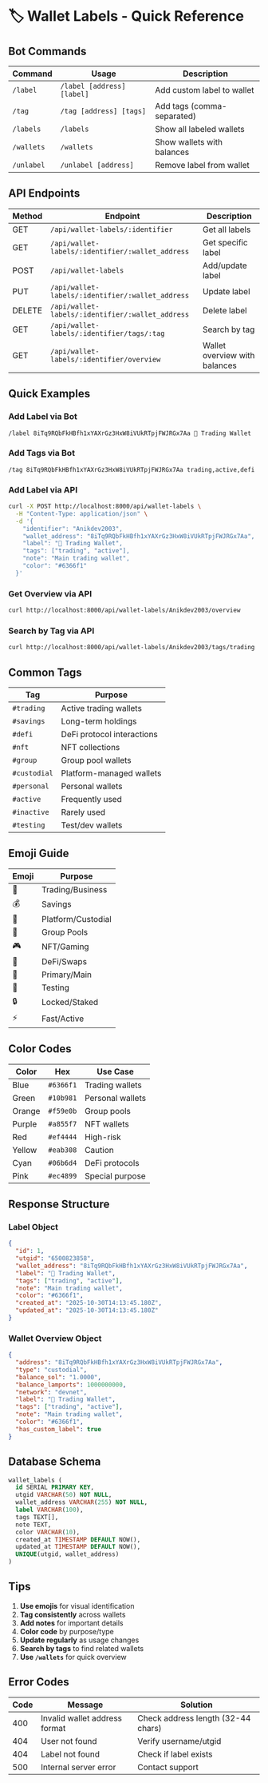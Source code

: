 # 🏷️ Wallet Labels - Quick Reference

## Bot Commands

| Command | Usage | Description |
|---------|-------|-------------|
| `/label` | `/label [address] [label]` | Add custom label to wallet |
| `/tag` | `/tag [address] [tags]` | Add tags (comma-separated) |
| `/labels` | `/labels` | Show all labeled wallets |
| `/wallets` | `/wallets` | Show wallets with balances |
| `/unlabel` | `/unlabel [address]` | Remove label from wallet |

## API Endpoints

| Method | Endpoint | Description |
|--------|----------|-------------|
| GET | `/api/wallet-labels/:identifier` | Get all labels |
| GET | `/api/wallet-labels/:identifier/:wallet_address` | Get specific label |
| POST | `/api/wallet-labels` | Add/update label |
| PUT | `/api/wallet-labels/:identifier/:wallet_address` | Update label |
| DELETE | `/api/wallet-labels/:identifier/:wallet_address` | Delete label |
| GET | `/api/wallet-labels/:identifier/tags/:tag` | Search by tag |
| GET | `/api/wallet-labels/:identifier/overview` | Wallet overview with balances |

## Quick Examples

### Add Label via Bot
```
/label 8iTq9RQbFkHBfh1xYAXrGz3HxW8iVUkRTpjFWJRGx7Aa 💼 Trading Wallet
```

### Add Tags via Bot
```
/tag 8iTq9RQbFkHBfh1xYAXrGz3HxW8iVUkRTpjFWJRGx7Aa trading,active,defi
```

### Add Label via API
```bash
curl -X POST http://localhost:8000/api/wallet-labels \
  -H "Content-Type: application/json" \
  -d '{
    "identifier": "Anikdev2003",
    "wallet_address": "8iTq9RQbFkHBfh1xYAXrGz3HxW8iVUkRTpjFWJRGx7Aa",
    "label": "💼 Trading Wallet",
    "tags": ["trading", "active"],
    "note": "Main trading wallet",
    "color": "#6366f1"
  }'
```

### Get Overview via API
```bash
curl http://localhost:8000/api/wallet-labels/Anikdev2003/overview
```

### Search by Tag via API
```bash
curl http://localhost:8000/api/wallet-labels/Anikdev2003/tags/trading
```

## Common Tags

| Tag | Purpose |
|-----|---------|
| `#trading` | Active trading wallets |
| `#savings` | Long-term holdings |
| `#defi` | DeFi protocol interactions |
| `#nft` | NFT collections |
| `#group` | Group pool wallets |
| `#custodial` | Platform-managed wallets |
| `#personal` | Personal wallets |
| `#active` | Frequently used |
| `#inactive` | Rarely used |
| `#testing` | Test/dev wallets |

## Emoji Guide

| Emoji | Purpose |
|-------|---------|
| 💼 | Trading/Business |
| 💰 | Savings |
| 🤖 | Platform/Custodial |
| 👥 | Group Pools |
| 🎮 | NFT/Gaming |
| 🔄 | DeFi/Swaps |
| 🎯 | Primary/Main |
| 🧪 | Testing |
| 🔒 | Locked/Staked |
| ⚡ | Fast/Active |

## Color Codes

| Color | Hex | Use Case |
|-------|-----|----------|
| Blue | `#6366f1` | Trading wallets |
| Green | `#10b981` | Personal wallets |
| Orange | `#f59e0b` | Group pools |
| Purple | `#a855f7` | NFT wallets |
| Red | `#ef4444` | High-risk |
| Yellow | `#eab308` | Caution |
| Cyan | `#06b6d4` | DeFi protocols |
| Pink | `#ec4899` | Special purpose |

## Response Structure

### Label Object
```json
{
  "id": 1,
  "utgid": "6500823858",
  "wallet_address": "8iTq9RQbFkHBfh1xYAXrGz3HxW8iVUkRTpjFWJRGx7Aa",
  "label": "💼 Trading Wallet",
  "tags": ["trading", "active"],
  "note": "Main trading wallet",
  "color": "#6366f1",
  "created_at": "2025-10-30T14:13:45.180Z",
  "updated_at": "2025-10-30T14:13:45.180Z"
}
```

### Wallet Overview Object
```json
{
  "address": "8iTq9RQbFkHBfh1xYAXrGz3HxW8iVUkRTpjFWJRGx7Aa",
  "type": "custodial",
  "balance_sol": "1.0000",
  "balance_lamports": 1000000000,
  "network": "devnet",
  "label": "💼 Trading Wallet",
  "tags": ["trading", "active"],
  "note": "Main trading wallet",
  "color": "#6366f1",
  "has_custom_label": true
}
```

## Database Schema

```sql
wallet_labels (
  id SERIAL PRIMARY KEY,
  utgid VARCHAR(50) NOT NULL,
  wallet_address VARCHAR(255) NOT NULL,
  label VARCHAR(100),
  tags TEXT[],
  note TEXT,
  color VARCHAR(10),
  created_at TIMESTAMP DEFAULT NOW(),
  updated_at TIMESTAMP DEFAULT NOW(),
  UNIQUE(utgid, wallet_address)
)
```

## Tips

1. **Use emojis** for visual identification
2. **Tag consistently** across wallets
3. **Add notes** for important details
4. **Color code** by purpose/type
5. **Update regularly** as usage changes
6. **Search by tags** to find related wallets
7. **Use `/wallets`** for quick overview

## Error Codes

| Code | Message | Solution |
|------|---------|----------|
| 400 | Invalid wallet address format | Check address length (32-44 chars) |
| 404 | User not found | Verify username/utgid |
| 404 | Label not found | Check if label exists |
| 500 | Internal server error | Contact support |
